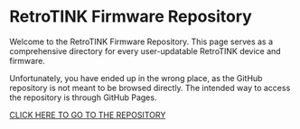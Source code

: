 # RetroTINK Firmware Repository

Welcome to the RetroTINK Firmware Repository. This page serves as a comprehensive directory for every user-updatable RetroTINK device and firmware.

Unfortunately, you have ended up in the wrong place, as the GitHub repository is not meant to be browsed directly. The intended way to access the repository is through GitHub Pages.

[CLICK HERE TO GO TO THE REPOSITORY](https://retrotink-llc.github.io/firmware/)
